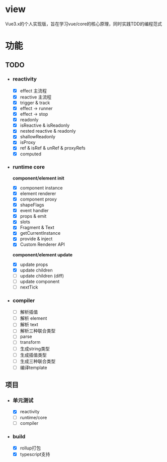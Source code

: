 # view

Vue3.x的个人实现版，旨在学习vue/core的核心原理，同时实践TDD的编程范式

# 功能

## TODO 
- ### reactivity
  - [x] effect 主流程
  - [x] reactive 主流程
  - [x] trigger & track
  - [x] effect -> runner
  - [x] effect -> stop
  - [x] readonly
  - [x] isReactive & isReadonly
  - [x] nested reactive & readonly
  - [x] shallowReadonly
  - [x] isProxy
  - [x] ref & isRef & unRef & proxyRefs 
  - [x] computed

- ### runtime core

  **component/element init**
  - [x] component instance
  - [x] element renderer
  - [x] component proxy
  - [x] shapeFlags
  - [x] event handler
  - [x] props & emit
  - [x] slots
  - [x] Fragment & Text
  - [x] getCurrentInstance
  - [x] provide & inject 
  - [x] Custom Renderer API

  **component/element update**
    - [x] update props
    - [x] update children
    - [ ] update children (diff) 
    - [ ] update component
    - [ ] nextTick

- ### compiler
  - [ ] 解析插值
  - [ ] 解析 element
  - [ ] 解析 text
  - [ ] 解析三种联合类型
  - [ ] parse
  - [ ] transform
  - [ ] 生成string类型
  - [ ] 生成插值类型
  - [ ] 生成三种联合类型
  - [ ] 编译template 

## 项目

- ### 单元测试
  - [x] reactivity
  - [ ] runtime/core 
  - [ ] compiler

- ### build
  - [x] rollup打包
  - [x] typescript支持

